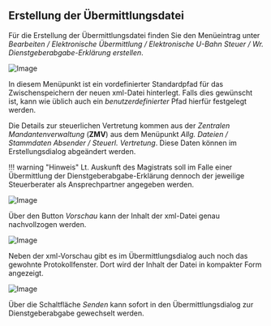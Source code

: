 ## Erstellung der Übermittlungsdatei

Für die Erstellung der Übermittlungsdatei finden Sie den Menüeintrag unter *Bearbeiten / Elektronische Übermittlung / Elektronische U-Bahn Steuer / Wr. Dienstgeberabgabe-Erklärung erstellen*.

![Image](<img/image333.png>)

In diesem Menüpunkt ist ein vordefinierter Standardpfad für das Zwischenspeichern der neuen xml-Datei hinterlegt. Falls dies gewünscht ist, kann wie üblich auch ein *benutzerdefinierter* Pfad hierfür festgelegt werden.

Die Details zur steuerlichen Vertretung kommen aus der *Zentralen Mandantenverwaltung* (**ZMV**) aus dem Menüpunkt *Allg. Dateien / Stammdaten Absender / Steuerl. Vertretung*. Diese Daten können im Erstellungsdialog abgeändert werden.

!!! warning "Hinweis"
    Lt. Auskunft des Magistrats soll im Falle einer Übermittlung der Dienstgeberabgabe-Erklärung dennoch der jeweilige Steuerberater als Ansprechpartner angegeben werden.

![Image](<img/image334.png>)

Über den Button *Vorschau* kann der Inhalt der xml-Datei genau nachvollzogen werden.

![Image](<img/image335.png>)

Neben der xml-Vorschau gibt es im Übermittlungsdialog auch noch das gewohnte Protokollfenster. Dort wird der Inhalt der Datei in kompakter Form angezeigt.

![Image](<img/image336.png>)

Über die Schaltfläche *Senden* kann sofort in den Übermittlungsdialog zur Dienstgeberabgabe gewechselt werden.